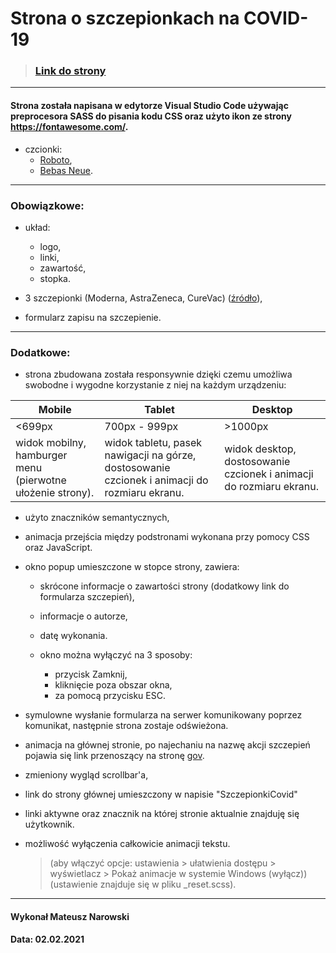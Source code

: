 # Strona o szczepionkach na COVID-19

> ### [Link do strony](https://malelus.github.io/SzczepionkiCovid/)

---

#### Strona została napisana w edytorze Visual Studio Code używając preprocesora SASS do pisania kodu CSS oraz użyto ikon ze strony https://fontawesome.com/.

- czcionki:
  - [Roboto](https://fonts.google.com/specimen/Roboto?query=robot),
  - [Bebas Neue](https://fonts.google.com/specimen/Bebas+Neue?query=bebas).

---

### Obowiązkowe:

- układ:

  - logo,
  - linki,
  - zawartość,
  - stopka.

- 3 szczepionki (Moderna, AstraZeneca, CureVac) ([źródło](https://businessinsider.com.pl/technologie/nowe-technologie/szczepionki-przeciw-covid-19-moderna-astrazeneca-curevac-sanofi/k4znpqf)),

- formularz zapisu na szczepienie.

---

### Dodatkowe:

- strona zbudowana została responsywnie dzięki czemu umożliwa swobodne i wygodne korzystanie z niej na każdym urządzeniu:

| Mobile                                                     | Tablet                                                                                        | Desktop                                                             |
| ---------------------------------------------------------- | --------------------------------------------------------------------------------------------- | ------------------------------------------------------------------- |
| <699px                                                     | 700px - 999px                                                                                 | >1000px                                                             |
| widok mobilny, hamburger menu (pierwotne ułożenie strony). | widok tabletu, pasek nawigacji na górze, dostosowanie czcionek i animacji do rozmiaru ekranu. | widok desktop, dostosowanie czcionek i animacji do rozmiaru ekranu. |

- użyto znaczników semantycznych,

- animacja przejścia między podstronami wykonana przy pomocy CSS oraz JavaScript.

- okno popup umieszczone w stopce strony, zawiera:

  - skrócone informacje o zawartości strony (dodatkowy link do formularza szczepień),
  - informacje o autorze,
  - datę wykonania.
  - okno można wyłączyć na 3 sposoby:

    - przycisk Zamknij,
    - kliknięcie poza obszar okna,
    - za pomocą przycisku ESC.

- symulowne wysłanie formularza na serwer komunikowany poprzez komunikat, następnie strona zostaje odświeżona.

- animacja na głównej stronie, po najechaniu na nazwę akcji szczepień pojawia się link przenoszący na stronę [gov](https://www.gov.pl/web/szczepimysie).

- zmieniony wygląd scrollbar'a,

- link do strony głównej umieszczony w napisie "SzczepionkiCovid"

- linki aktywne oraz znacznik na której stronie aktualnie znajduję się użytkownik.

- możliwość wyłączenia całkowicie animacji tekstu.
  > (aby włączyć opcje: ustawienia > ułatwienia dostępu > wyświetlacz > Pokaż animacje w systemie Windows (wyłącz)) (ustawienie znajduje się w pliku \_reset.scss).

---

#### Wykonał Mateusz Narowski

#### Data: 02.02.2021
